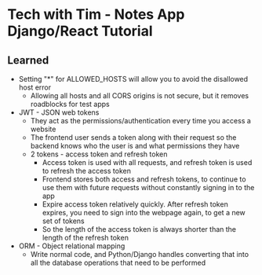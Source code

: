 # Tech with Tim - Notes App Django/React Tutorial

## Learned

- Setting "\*" for ALLOWED_HOSTS will allow you to avoid the disallowed host error
  - Allowing all hosts and all CORS origins is not secure, but it removes roadblocks for test apps
- JWT - JSON web tokens
  - They act as the permissions/authentication every time you access a website
  - The frontend user sends a token along with their request so the backend knows who the user is and what permissions they have
  - 2 tokens - access token and refresh token
    - Access token is used with all requests, and refresh token is used to refresh the access token
    - Frontend stores both access and refresh tokens, to continue to use them with future requests without constantly signing in to the app
    - Expire access token relatively quickly. After refresh token expires, you need to sign into the webpage again, to get a new set of tokens
    - So the length of the access token is always shorter than the length of the refresh token
- ORM - Object relational mapping
    - Write normal code, and Python/Django handles converting that into all the database operations that need to be performed
